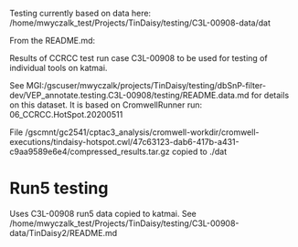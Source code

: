 Testing currently based on data here:
/home/mwyczalk_test/Projects/TinDaisy/testing/C3L-00908-data/dat

From the README.md:

Results of CCRCC test run case C3L-00908 to be used for testing of individual tools on katmai.

See MGI:/gscuser/mwyczalk/projects/TinDaisy/testing/dbSnP-filter-dev/VEP_annotate.testing.C3L-00908/testing/README.data.md
for details on this dataset.  It is based on CromwellRunner run: 06_CCRCC.HotSpot.20200511

File /gscmnt/gc2541/cptac3_analysis/cromwell-workdir/cromwell-executions/tindaisy-hotspot.cwl/47c63123-dab6-417b-a431-c9aa9589e6e4/compressed_results.tar.gz
copied to ./dat

# Run5 testing

Uses C3L-00908 run5 data copied to katmai.  See
    /home/mwyczalk_test/Projects/TinDaisy/testing/C3L-00908-data/TinDaisy2/README.md



